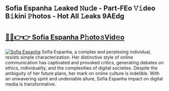 ## Sofia Espanha 𝙻eaked 𝙽u𝚍e - Part-FEo 𝚅𝚒deo B𝚒kini 𝙿hotos - Hot All 𝙻eaks 9AEdg

# <h2><a href="http://ld4uqj.urlbe.top/?page=Sofia+Espanha">🔗🔗👉👉 Sofia Espanha P𝚑oto𝚜Vid𝚎o</a></h2>

[![Sofia Espanha](https://i.imgur.com/eBuTRDB.gif)](http://ld4uqj.urlbe.top/?page=Sofia+Espanha)
Sofia Espanha, a complex and perplexing individual, resists simple characterization. Her distinctive style of online communication has captivated and provoked critics, generating debates on ethics, individuality, and the complexities of digital societies. Despite the ambiguity of her future plans, her mark on online culture is indelible. With an unwavering spirit and undeniable allure, Sofia Espanha impact on digital media is transformative.
